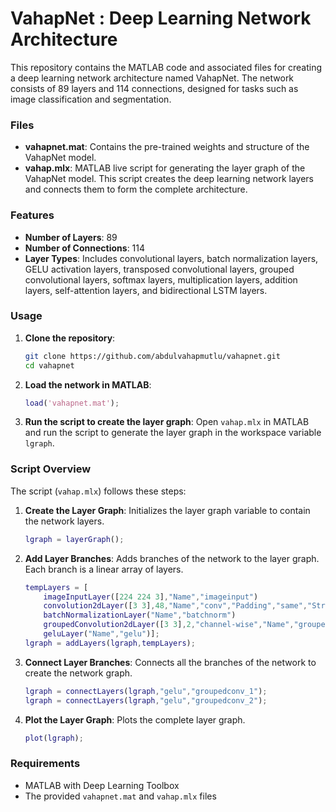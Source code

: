 # VahapNet : Deep Learning Network Architecture

This repository contains the MATLAB code and associated files for creating a deep learning network architecture named VahapNet. The network consists of 89 layers and 114 connections, designed for tasks such as image classification and segmentation.

### Files

- **vahapnet.mat**: Contains the pre-trained weights and structure of the VahapNet model.
- **vahap.mlx**: MATLAB live script for generating the layer graph of the VahapNet model. This script creates the deep learning network layers and connects them to form the complete architecture.

### Features

- **Number of Layers**: 89
- **Number of Connections**: 114
- **Layer Types**: Includes convolutional layers, batch normalization layers, GELU activation layers, transposed convolutional layers, grouped convolutional layers, softmax layers, multiplication layers, addition layers, self-attention layers, and bidirectional LSTM layers.

### Usage

1. **Clone the repository**:
    ```bash
    git clone https://github.com/abdulvahapmutlu/vahapnet.git
    cd vahapnet
    ```

2. **Load the network in MATLAB**:
    ```matlab
    load('vahapnet.mat');
    ```

3. **Run the script to create the layer graph**:
    Open `vahap.mlx` in MATLAB and run the script to generate the layer graph in the workspace variable `lgraph`.

### Script Overview

The script (`vahap.mlx`) follows these steps:

1. **Create the Layer Graph**: Initializes the layer graph variable to contain the network layers.
    ```matlab
    lgraph = layerGraph();
    ```

2. **Add Layer Branches**: Adds branches of the network to the layer graph. Each branch is a linear array of layers.
    ```matlab
    tempLayers = [
        imageInputLayer([224 224 3],"Name","imageinput")
        convolution2dLayer([3 3],48,"Name","conv","Padding","same","Stride",[2 2])
        batchNormalizationLayer("Name","batchnorm")
        groupedConvolution2dLayer([3 3],2,"channel-wise","Name","groupedconv","Padding","same","Stride",[2 2])
        geluLayer("Name","gelu")];
    lgraph = addLayers(lgraph,tempLayers);
    ```

3. **Connect Layer Branches**: Connects all the branches of the network to create the network graph.
    ```matlab
    lgraph = connectLayers(lgraph,"gelu","groupedconv_1");
    lgraph = connectLayers(lgraph,"gelu","groupedconv_2");
    ```

4. **Plot the Layer Graph**: Plots the complete layer graph.
    ```matlab
    plot(lgraph);
    ```

### Requirements

- MATLAB with Deep Learning Toolbox
- The provided `vahapnet.mat` and `vahap.mlx` files
